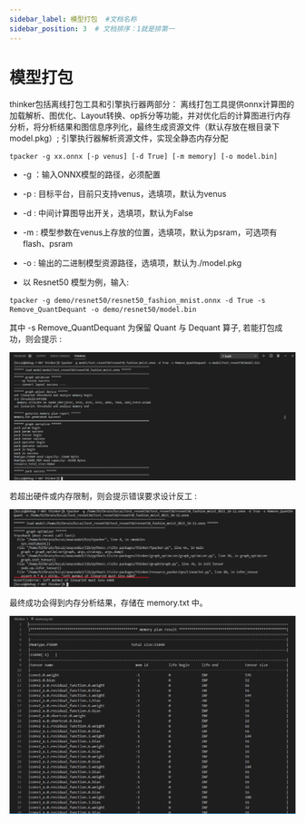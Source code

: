 ```yaml
---
sidebar_label: 模型打包  #文档名称
sidebar_position: 3  # 文档排序：1就是排第一
---
```

# 模型打包

thinker包括离线打包工具和引擎执行器两部分：
离线打包工具提供onnx计算图的加载解析、图优化、Layout转换、op拆分等功能，并对优化后的计算图进行内存分析，将分析结果和图信息序列化，最终生成资源文件（默认存放在根目录下model.pkg）;
引擎执行器解析资源文件，实现全静态内存分配


```Shell
tpacker -g xx.onnx [-p venus] [-d True] [-m memory] [-o model.bin]
```
* -g ：输入ONNX模型的路径，必须配置
* -p : 目标平台，目前只支持venus，选填项，默认为venus
* -d : 中间计算图导出开关，选填项，默认为False
* -m : 模型参数在venus上存放的位置，选填项，默认为psram，可选项有flash、psram
* -o : 输出的二进制模型资源路径，选填项，默认为./model.pkg

* 以 Resnet50 模型为例，输入:
```Shell
tpacker -g demo/resnet50/resnet50_fashion_mnist.onnx -d True -s Remove_QuantDequant -o demo/resnet50/model.bin
```
其中 -s Remove_QuantDequant 为保留 Quant 与 Dequant 算子, 若能打包成功，则会提示 : 

![如下图片](../Inference_Engine/flies/Resnet50_sucess.png)

若超出硬件或内存限制，则会提示错误要求设计反工 :

![如下图片](../Inference_Engine/flies/Resnet50_err.png)

最终成功会得到内存分析结果，存储在 memory.txt 中。

![PSRAM 内存结果](../Inference_Engine/flies/Resnet50_Mem1.png)

